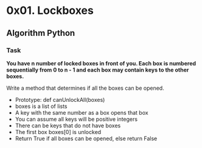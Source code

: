 # 0x01. Lockboxes 

## Algorithm Python 
 
### Task
<b>You have n number of locked boxes in front of you. Each box is numbered sequentially from 0 to n - 1 and each box may contain keys to the other boxes.</b>

Write a method that determines if all the boxes can be opened.

- Prototype: def canUnlockAll(boxes)  
- boxes is a list of lists  
- A key with the same number as a box opens that box  
- You can assume all keys will be positive integers  
- There can be keys that do not have boxes  
- The first box boxes[0] is unlocked  
- Return True if all boxes can be opened, else return False  

